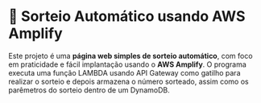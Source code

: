# 🎲 Sorteio Automático usando AWS Amplify

Este projeto é uma **página web simples de sorteio automático**, com foco em praticidade e fácil implantação usando o **AWS Amplify**. O programa executa uma função LAMBDA usando API Gateway como gatilho para realizar o sorteio e depois armazena o número sorteado, assim como os parêmetros do sorteio dentro de um DynamoDB.


